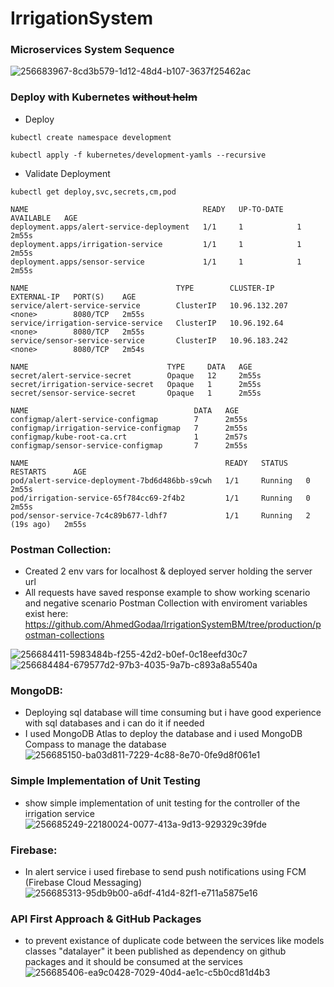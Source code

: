 # IrrigationSystem


### Microservices System Sequence

![256683967-8cd3b579-1d12-48d4-b107-3637f25462ac](https://github.com/AhmedGodaa/IrrigationSystemBM/assets/73083104/7ee2357b-4873-4e4e-a6b1-d952474e8171)

### Deploy with Kubernetes ~~without helm~~

- Deploy

```shell
kubectl create namespace development

kubectl apply -f kubernetes/development-yamls --recursive
```

- Validate Deployment

```shell
kubectl get deploy,svc,secrets,cm,pod
```
```text
NAME                                       READY   UP-TO-DATE   AVAILABLE   AGE
deployment.apps/alert-service-deployment   1/1     1            1           2m55s
deployment.apps/irrigation-service         1/1     1            1           2m55s
deployment.apps/sensor-service             1/1     1            1           2m55s

NAME                                 TYPE        CLUSTER-IP      EXTERNAL-IP   PORT(S)    AGE
service/alert-service-service        ClusterIP   10.96.132.207   <none>        8080/TCP   2m55s
service/irrigation-service-service   ClusterIP   10.96.192.64    <none>        8080/TCP   2m55s
service/sensor-service-service       ClusterIP   10.96.183.242   <none>        8080/TCP   2m54s

NAME                               TYPE     DATA   AGE
secret/alert-service-secret        Opaque   12     2m55s
secret/irrigation-service-secret   Opaque   1      2m55s
secret/sensor-service-secret       Opaque   1      2m55s

NAME                                     DATA   AGE
configmap/alert-service-configmap        7      2m55s
configmap/irrigation-service-configmap   7      2m55s
configmap/kube-root-ca.crt               1      2m57s
configmap/sensor-service-configmap       7      2m55s

NAME                                            READY   STATUS    RESTARTS      AGE
pod/alert-service-deployment-7bd6d486bb-s9cwh   1/1     Running   0             2m55s
pod/irrigation-service-65f784cc69-2f4b2         1/1     Running   0             2m55s
pod/sensor-service-7c4c89b677-ldhf7             1/1     Running   2 (19s ago)   2m55s

```

### Postman Collection:

- Created 2 env vars for localhost & deployed server holding the server url
- All requests have saved response example to show working scenario and negative scenario
  Postman Collection with enviroment variables exist
  here: https://github.com/AhmedGodaa/IrrigationSystemBM/tree/production/postman-collections

![256684411-5983484b-f255-42d2-b0ef-0c18eefd30c7](https://github.com/AhmedGodaa/IrrigationSystemBM/assets/73083104/dbabbc72-3f4d-49a8-8533-d1b0e9a8c25b)
![256684484-679577d2-97b3-4035-9a7b-c893a8a5540a](https://github.com/AhmedGodaa/IrrigationSystemBM/assets/73083104/f71c197b-28ce-49ea-8126-8766f95ec9c1)

### MongoDB:

- Deploying sql database will time consuming but i have good experience with sql databases and i can do it if needed
- I used MongoDB Atlas to deploy the database and i used MongoDB Compass to manage the database
  ![256685150-ba03d811-7229-4c88-8e70-0fe9d8f061e1](https://github.com/AhmedGodaa/IrrigationSystemBM/assets/73083104/e45d59b6-ba67-4c56-901b-a260f289c832)

### Simple Implementation of Unit Testing

- show simple implementation of unit testing for the controller of the irrigation service
  ![256685249-22180024-0077-413a-9d13-929329c39fde](https://github.com/AhmedGodaa/IrrigationSystemBM/assets/73083104/6e344bf6-9ad2-4b0a-97ca-0d534b3d90ea)

### Firebase:

- In alert service i used firebase to send push notifications using FCM (Firebase Cloud Messaging)
  ![256685313-95db9b00-a6df-41d4-82f1-e711a5875e16](https://github.com/AhmedGodaa/IrrigationSystemBM/assets/73083104/dc954f9d-3826-4d54-8094-e577af4f7b3e)

### API First Approach & GitHub Packages

- to prevent existance of duplicate code between the services like models classes "datalayer" it been published as
  dependency on github packages and it should be consumed at the services
  ![256685406-ea9c0428-7029-40d4-ae1c-c5b0cd81d4b3](https://github.com/AhmedGodaa/IrrigationSystemBM/assets/73083104/41fbcca2-5227-43eb-b72d-c714ec442a33)




